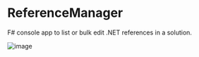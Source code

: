 # ReferenceManager
F# console app to list or bulk edit .NET references in a solution.

![image](https://user-images.githubusercontent.com/52143624/193964349-68cca9de-7d86-4a08-8588-e44b1b71dd0b.png)
